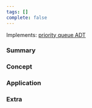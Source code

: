 ```yaml
---
tags: []
complete: false
---
```

Implements: [priority queue ADT](/labyrinth/notes/cs/cs2040s/priority_queue_ADT)
### Summary

### Concept

### Application

### Extra
